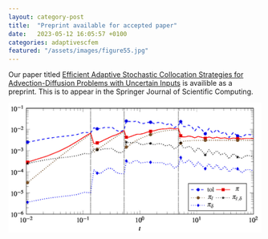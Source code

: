 ```yaml
---
layout: category-post
title:  "Preprint available for accepted paper"
date:   2023-05-12 16:05:57 +0100
categories: adaptivescfem
featured: "/assets/images/figure55.jpg"
---
```

Our paper titled [Efficient Adaptive Stochastic Collocation Strategies for Advection-Diffusion Problems with Uncertain Inputs](https://arxiv.org/abs/2210.03389) is availible as a preprint.
This is to appear in the Springer Journal of Scientific Computing.

![](/assets/images/figure55.jpg)
